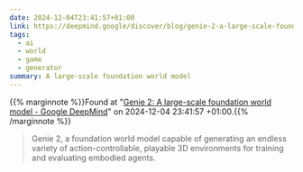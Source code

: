 ```yaml
---
date: 2024-12-04T23:41:57+01:00
link: https://deepmind.google/discover/blog/genie-2-a-large-scale-foundation-world-model/
tags:
  - ai
  - world
  - game
  - generator
summary: A large-scale foundation world model
---
```

{{% marginnote %}}Found at "[Genie 2: A large-scale foundation world model - Google DeepMind](https://web.archive.org/web/20241204234157/https://deepmind.google/discover/blog/genie-2-a-large-scale-foundation-world-model/)" on 2024-12-04 23:41:57 +01:00.{{% /marginnote %}}

> Genie 2, a foundation world model capable of generating an endless variety of action-controllable, playable 3D environments for training and evaluating embodied agents.